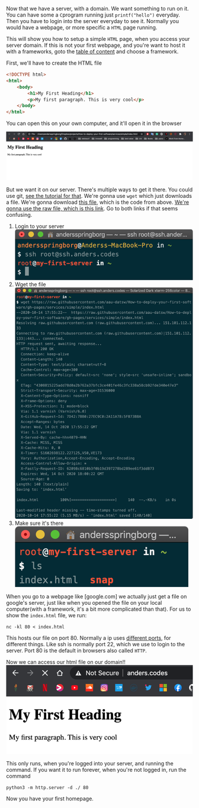 Now that we have a server, with a domain. We want something to run on it. You can have some a `C`program running just `printf("hello")` everyday. Then you have to login into the server everyday to see it. Normally you would have a webpage, or more specific a `HTML` page running.


This will show you how to setup a simple `HTML` page, when you access your server domain. If this is not your first webpage, and you're want to host it with a frameworks, goto the [table of content](index) and choose a framework. 

First, we'll have to create the HTML file
```html
<!DOCTYPE html>
<html>
    <body>
        <h1>My First Heading</h1>
        <p>My first paragraph. This is very cool</p>
    </body>
</html>
```

You can open this on your own computer, and it'll open it in the browser

![](services/simple/first_html.png)

But we want it on our server. There's multiple ways to get it there. You could use git, [see the tutorial for that](git). We're gonna use `wget` which just downloads a file. We're gonna download [this file](https://github.com/aau-datsw/How-to-deploy-your-first-software/blob/gh-pages/services/simple/index.html), which is the code from above. [We're gonna use the raw file, which is this link](https://raw.githubusercontent.com/aau-datsw/How-to-deploy-your-first-software/gh-pages/services/simple/index.html). Go to both links if that seems confusing.
1. Login to your server
    ![](services/simple/ssh_server.png)
2. Wget the file
    ![](services/simple/wget.png)
3. Make sure it's there
    ![](services/simple/index_ls.png)

When you go to a webpage like [google.com] we actually just get a file on google's server, just like when you opened the file on your local computer(with a framework, it's a bit more complicated than that). For us to show the `index.html` file, we run:
```properties
nc -kl 80 < index.html
```

This hosts our file on port 80.
Normally a ip uses [different ports](https://www.iana.org/assignments/service-names-port-numbers/service-names-port-numbers.xhtml), for different things. Like ssh is normally port 22, which we use to login to the server. Port 80 is the default in browsers also called `HTTP`.

Now we can access our html file on our domain!!
![](services/simple/html_on_domain.png)

This only runs, when you're logged into your server, and running the command. If you want it to run forever, when you're not logged in, run the command
```properties
python3 -m http.server -d ./ 80
```

Now you have your first homepage.


